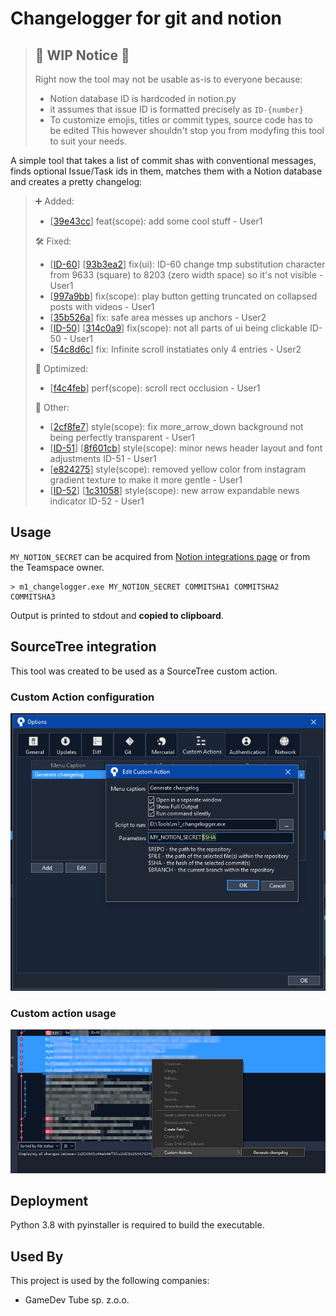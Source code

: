 
# Changelogger for git and notion

> ## 🚧 WIP Notice 🚧
> Right now the tool may not be usable as-is to everyone because:
> - Notion database ID is hardcoded in notion.py
> - it assumes that issue ID is formatted precisely as `ID-{number}`
> - To customize emojis, titles or commit types, source code has to be edited
> This however shouldn't stop you from modyfing this tool to suit your needs.


A simple tool that takes a list of commit shas with conventional messages, finds optional Issue/Task ids in them, matches them with a Notion database and creates a pretty changelog:

>➕ Added:
>- [[39e43cc](https://github.com)] feat(scope): add some cool stuff - User1
>
>🛠 Fixed:
>- [[ID-60](https://www.notion.so/)] [[93b3ea2](https://github.com)] fix(ui): ID-60 change tmp substitution character from 9633 (square) to 8203 (zero width space) so it's not visible - User1
>- [[997a9bb](https://github.com)] fix(scope): play button getting truncated on collapsed posts with videos - User1
>- [[35b526a](https://github.com)] fix: safe area messes up anchors - User2
>- [[ID-50](https://www.notion.so)] [[314c0a9](https://github.com)] fix(scope): not all parts of ui being clickable ID-50 - User1
>- [[54c8d6c](https://github.com)] fix: Infinite scroll instatiates only 4 entries - User2
>
>🚀 Optimized:
>- [[f4c4feb](https://github.com)] perf(scope): scroll rect occlusion - User1
>
>🤷‍ Other:
>- [[2cf8fe7](https://github.com)] style(scope): fix more_arrow_down background not being perfectly transparent - User1
>- [[ID-51](https://www.notion.so/)] [[8f601cb](https://github.com)] style(scope): minor news header layout and font adjustments ID-51 - User1
>- [[e824275](https://github.com)] style(scope): removed yellow color from instagram gradient texture to make it more gentle - User1
>- [[ID-52](https://www.notion.so/)] [[1c31058](https://github.com)] style(scope): new arrow expandable news indicator ID-52 - User1


## Usage

`MY_NOTION_SECRET` can be acquired from [Notion integrations page](https://www.notion.so/my-integrations) or from the Teamspace owner.
```batch
> m1_changelogger.exe MY_NOTION_SECRET COMMITSHA1 COMMITSHA2 COMMITSHA3
```

Output is printed to stdout and **copied to clipboard**.

## SourceTree integration
This tool was created to be used as a SourceTree custom action.

### Custom Action configuration
<p align="center">
  <img src="./img/sourcetree_1.png" alt="SourceTree custom action configuration">
</p>

### Custom action usage
<p align="center">
  <img src="./img/sourcetree_2.png" alt="SourceTree custom action usage">
</p>

## Deployment
Python 3.8 with pyinstaller is required to build the executable.


## Used By
This project is used by the following companies:

- GameDev Tube sp. z.o.o.

